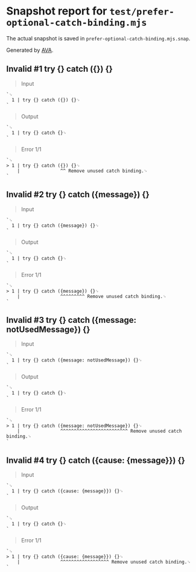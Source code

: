 # Snapshot report for `test/prefer-optional-catch-binding.mjs`

The actual snapshot is saved in `prefer-optional-catch-binding.mjs.snap`.

Generated by [AVA](https://avajs.dev).

## Invalid #1 try {} catch ({}) {}

> Input

    `␊
      1 | try {} catch ({}) {}␊
    `

> Output

    `␊
      1 | try {} catch {}␊
    `

> Error 1/1

    `␊
    > 1 | try {} catch ({}) {}␊
        |               ^^ Remove unused catch binding.␊
    `

## Invalid #2 try {} catch ({message}) {}

> Input

    `␊
      1 | try {} catch ({message}) {}␊
    `

> Output

    `␊
      1 | try {} catch {}␊
    `

> Error 1/1

    `␊
    > 1 | try {} catch ({message}) {}␊
        |               ^^^^^^^^^ Remove unused catch binding.␊
    `

## Invalid #3 try {} catch ({message: notUsedMessage}) {}

> Input

    `␊
      1 | try {} catch ({message: notUsedMessage}) {}␊
    `

> Output

    `␊
      1 | try {} catch {}␊
    `

> Error 1/1

    `␊
    > 1 | try {} catch ({message: notUsedMessage}) {}␊
        |               ^^^^^^^^^^^^^^^^^^^^^^^^^ Remove unused catch binding.␊
    `

## Invalid #4 try {} catch ({cause: {message}}) {}

> Input

    `␊
      1 | try {} catch ({cause: {message}}) {}␊
    `

> Output

    `␊
      1 | try {} catch {}␊
    `

> Error 1/1

    `␊
    > 1 | try {} catch ({cause: {message}}) {}␊
        |               ^^^^^^^^^^^^^^^^^^ Remove unused catch binding.␊
    `

